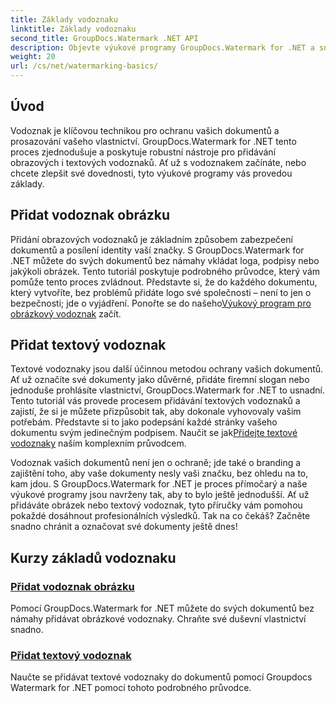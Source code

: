 ```yaml
---
title: Základy vodoznaku
linktitle: Základy vodoznaku
second_title: GroupDocs.Watermark .NET API
description: Objevte výukové programy GroupDocs.Watermark for .NET a snadno přidejte obrázkové a textové vodoznaky. Chraňte své dokumenty pomocí těchto snadno srozumitelných průvodců.
weight: 20
url: /cs/net/watermarking-basics/
---
```

## Úvod
Vodoznak je klíčovou technikou pro ochranu vašich dokumentů a prosazování vašeho vlastnictví. GroupDocs.Watermark for .NET tento proces zjednodušuje a poskytuje robustní nástroje pro přidávání obrazových i textových vodoznaků. Ať už s vodoznakem začínáte, nebo chcete zlepšit své dovednosti, tyto výukové programy vás provedou základy.

## Přidat vodoznak obrázku

Přidání obrazových vodoznaků je základním způsobem zabezpečení dokumentů a posílení identity vaší značky. S GroupDocs.Watermark for .NET můžete do svých dokumentů bez námahy vkládat loga, podpisy nebo jakýkoli obrázek. Tento tutoriál poskytuje podrobného průvodce, který vám pomůže tento proces zvládnout. Představte si, že do každého dokumentu, který vytvoříte, bez problémů přidáte logo své společnosti – není to jen o bezpečnosti; jde o vyjádření. Ponořte se do našeho[Výukový program pro obrázkový vodoznak](./add-image-watermark/) začít.

## Přidat textový vodoznak

 Textové vodoznaky jsou další účinnou metodou ochrany vašich dokumentů. Ať už označíte své dokumenty jako důvěrné, přidáte firemní slogan nebo jednoduše prohlásíte vlastnictví, GroupDocs.Watermark for .NET to usnadní. Tento tutoriál vás provede procesem přidávání textových vodoznaků a zajistí, že si je můžete přizpůsobit tak, aby dokonale vyhovovaly vašim potřebám. Představte si to jako podepsání každé stránky vašeho dokumentu svým jedinečným podpisem. Naučit se jak[Přidejte textové vodoznaky](./add-text-watermark/) naším komplexním průvodcem.

Vodoznak vašich dokumentů není jen o ochraně; jde také o branding a zajištění toho, aby vaše dokumenty nesly vaši značku, bez ohledu na to, kam jdou. S GroupDocs.Watermark for .NET je proces přímočarý a naše výukové programy jsou navrženy tak, aby to bylo ještě jednodušší. Ať už přidáváte obrázek nebo textový vodoznak, tyto příručky vám pomohou pokaždé dosáhnout profesionálních výsledků. Tak na co čekáš? Začněte snadno chránit a označovat své dokumenty ještě dnes!

## Kurzy základů vodoznaku
### [Přidat vodoznak obrázku](./add-image-watermark/)
Pomocí GroupDocs.Watermark for .NET můžete do svých dokumentů bez námahy přidávat obrázkové vodoznaky. Chraňte své duševní vlastnictví snadno.
### [Přidat textový vodoznak](./add-text-watermark/)
Naučte se přidávat textové vodoznaky do dokumentů pomocí Groupdocs Watermark for .NET pomocí tohoto podrobného průvodce.